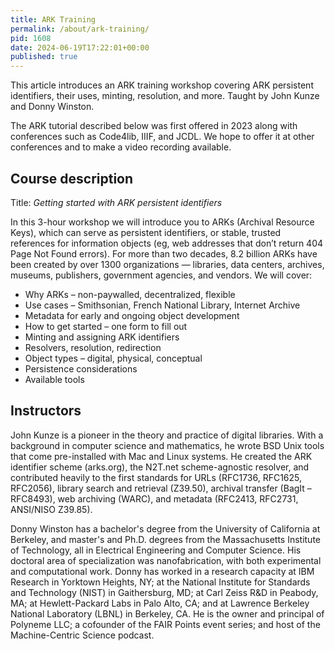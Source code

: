 ```yaml
---
title: ARK Training
permalink: /about/ark-training/
pid: 1608
date: 2024-06-19T17:22:01+00:00
published: true
---
```


This article introduces an ARK training workshop covering ARK persistent
identifiers, their uses, minting, resolution, and more. Taught by John Kunze
and Donny Winston.

<!--more-->

The ARK tutorial described below was first offered in 2023 along with
conferences such as Code4lib, IIIF, and JCDL. We hope to offer it at other
conferences and to make a video recording available.

## Course description

Title: *Getting started with ARK persistent identifiers*

In this 3-hour workshop we will introduce you to ARKs (Archival Resource
Keys), which can serve as persistent identifiers, or stable, trusted
references for information objects (eg, web addresses that don’t return 404
Page Not Found errors). For more than two decades, 8.2 billion ARKs have been
created by over 1300 organizations — libraries, data centers, archives,
museums, publishers, government agencies, and vendors. We will cover:

-   Why ARKs – non-paywalled, decentralized, flexible
-   Use cases – Smithsonian, French National Library, Internet Archive
-   Metadata for early and ongoing object development
-   How to get started – one form to fill out
-   Minting and assigning ARK identifiers
-   Resolvers, resolution, redirection
-   Object types – digital, physical, conceptual
-   Persistence considerations
-   Available tools

## Instructors

John Kunze is a pioneer in the theory and practice of digital libraries. With
a background in computer science and mathematics, he wrote BSD Unix tools that
come pre-installed with Mac and Linux systems. He created the ARK identifier
scheme (arks.org), the N2T.net scheme-agnostic resolver, and contributed
heavily to the first standards for URLs (RFC1736, RFC1625, RFC2056), library
search and retrieval (Z39.50), archival transfer (BagIt – RFC8493), web
archiving (WARC), and metadata (RFC2413, RFC2731, ANSI/NISO Z39.85).

Donny Winston has a bachelor's degree from the University of California at
Berkeley, and master's and Ph.D. degrees from the Massachusetts Institute of
Technology, all in Electrical Engineering and Computer Science. His doctoral
area of specialization was nanofabrication, with both experimental and
computational work. Donny has worked in a research capacity at IBM Research in
Yorktown Heights, NY; at the National Institute for Standards and Technology
(NIST) in Gaithersburg, MD; at Carl Zeiss R&D in Peabody, MA; at
Hewlett-Packard Labs in Palo Alto, CA; and at Lawrence Berkeley National
Laboratory (LBNL) in Berkeley, CA. He is the owner and principal of Polyneme
LLC; a cofounder of the FAIR Points event series; and host of the
Machine-Centric Science podcast.


